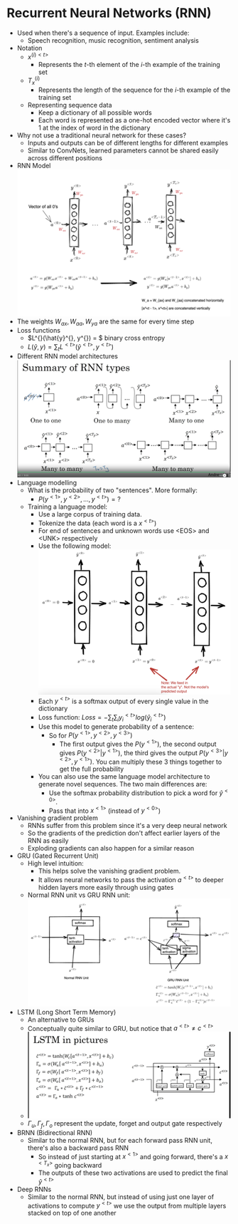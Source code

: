 # Recurrent Neural Networks (RNN)
* Used when there's a sequence of input. Examples include:
  * Speech recognition, music recognition, sentiment analysis
* Notation
  * $x^{(i)<t>}$
    * Represents the $t$-th element of the $i$-th example of the training set
  * $T_x^{(i)}$
    * Represents the length of the sequence for the $i$-th example of the training set
  * Representing sequence data
    * Keep a dictionary of all possible words
    * Each word is represented as a one-hot encoded vector where it's 1 at the index of word in the dictionary 
* Why not use a traditional neural network for these cases?
  * Inputs and outputs can be of different lengths for different examples
  * Similar to ConvNets, learned parameters cannot be shared easily across different positions
* RNN Model
  ![RNN Model](./rnn_model.png)
* The weights $W_{ax}, W_{aa}, W_{ya}$ are the same for every time step
* Loss functions
  * $L^{<t>}(\hat{y}^{<t>}, y^{<t>}) = $ binary cross entropy
  * $L(\hat{y}, y) = \sum_t L^{<t>}(\hat{y}^{<t>}, y^{<t>})$
* Different RNN model architectures
  ![RNN Variations](./types_of_rnn_models.png)
* Language modelling
  * What is the probability of two "sentences". More formally:
    * $P(y^{<1>}, y^{<2>}, ..., y^{<t>}) = ?$
  * Training a language model:
    * Use a large corpus of training data. 
    * Tokenize the data (each word is a $x^{<t>}$)
    * For end of sentences and unknown words use \<EOS\> and \<UNK\> respectively
    * Use the following model:
      ![Language Model](./language_model.png)
    * Each $y^{<t>}$ is a softmax output of every single value in the dictionary
    * Loss function:
      $Loss = -\sum_t\sum_i y_i^{<t>}log(\hat{y}_i^{<t>})$
    * Use this model to generate probability of a sentence:
      * So for $P(y^{<1>},y^{<2>},y^{<3>})$
        * The first output gives the $P(y^{<1>})$, the second output gives $P(y^{<2>} | y^{<1>})$, the third gives the output $P(y^{<3>} | y^{<2>}, y^{<1>})$. You can multiply these 3 things together to get the full probability
    * You can also use the same language model architecture to generate novel sequences. The two main differences are:
      * Use the softmax probability distribution to pick a word for $\hat{y}^{<0>}$. 
      * Pass that into $x^{<1>}$ (instead of $y^{<0>}$)
* Vanishing gradient problem
  * RNNs suffer from this problem since it's a very deep neural network
  * So the gradients of the prediction don't affect earlier layers of the RNN as easily
  * Exploding gradients can also happen for a similar reason
* GRU (Gated Recurrent Unit)
  * High level intuition: 
    * This helps solve the vanishing gradient problem.
    * It allows neural networks to pass the activation $a^{<t>}$ to deeper hidden layers more easily through using gates
  * Normal RNN unit vs GRU RNN unit:
    ![Normal vs GRU](./gru_rnn.png)
* LSTM (Long Short Term Memory)
  * An alternative to GRUs
  * Conceptually quite similar to GRU, but notice that $a^{<t>} \neq c^{<t>}$
  * ![LSTM](./lstm.png)
  * $\Gamma_u, \Gamma_f, \Gamma_o$ represent the update, forget and output gate respectively
* BRNN (Bidirectional RNN)
  * Similar to the normal RNN, but for each forward pass RNN unit, there's also a backward pass RNN
    * So instead of just starting at $x^{<1>}$ and going forward, there's a $x^{<T_x>}$ going backward
    * The outputs of these two activations are used to predict the final $\hat{y}^{<t>}$
* Deep RNNs
  * Similar to the normal RNN, but instead of using just one layer of activations to compute $y^{<t>}$ we use the output from multiple layers stacked on top of one another